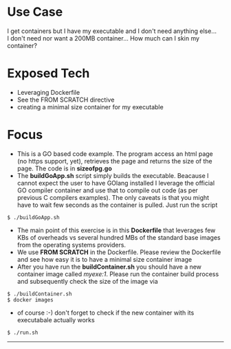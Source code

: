 # Use Case
I get containers but I have my executable and I don't need anything else...  
I don't need nor want a 200MB container...
How much can I skin my container?

# Exposed Tech
+ Leveraging Dockerfile 
+ See the FROM SCRATCH directive
+ creating a minimal size container for my executable

# Focus
+ This is a GO based code example. The program access an html page (no https support, yet), retrieves the page and returns the size of the page. The code is in **sizeofpg.go**
+ The **buildGoApp.sh** script simply builds the executable. Beacause I cannot expect the user to have GOlang installed I leverage the official GO compiler container and use that to compile out code (as per previous C compilers examples). The only caveats is that you might have to wait few seconds as the container is pulled. Just run the script  
```
$ ./buildGoApp.sh
```

+ The main point of this exercise is in this **Dockerfile** that leverages few KBs of overheads vs several hundred MBs of the standard base images from the operating systems providers. 
+ We use **FROM SCRATCH** in the Dockerfile. Please review the Dockerfile and see how easy it is to have a minimal size container image
+ After you have run the **buildContainer.sh** you should have a new container image called *myexe:1*. Please run the container build process and subsequently check the size of the image via  

```
$ ./buildContainer.sh  
$ docker images
```
+ of course :-) don't forget to check if the new container with its executabale actually works  
```
$ ./run.sh
```

---
